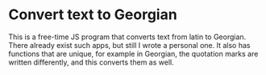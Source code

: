 # Convert text to Georgian

This is a free-time JS program that converts text from latin to Georgian.
There already exist such apps, but still I wrote a personal one. It also has functions that are unique, for example in Georgian, the quotation marks are written differently, and this converts them as well.
